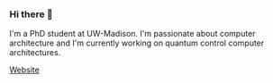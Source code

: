 ### Hi there 👋

I'm a PhD student at UW-Madison. I'm passionate about computer architecture and I'm currently working on quantum control computer architectures.

[Website](satvikmaurya.github.io)

<!--
**satvikmaurya/satvikmaurya** is a ✨ _special_ ✨ repository because its `README.md` (this file) appears on your GitHub profile.

Here are some ideas to get you started:

- 🔭 I’m currently working on ...
- 🌱 I’m currently learning ...
- 👯 I’m looking to collaborate on ...
- 🤔 I’m looking for help with ...
- 💬 Ask me about ...
- 📫 How to reach me: ...
- 😄 Pronouns: ...
- ⚡ Fun fact: ...
-->
